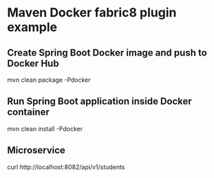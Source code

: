 # Maven Docker fabric8 plugin example


## Create Spring Boot Docker image and push to Docker Hub

mvn clean package -Pdocker


## Run Spring Boot application inside Docker container

mvn clean install -Pdocker

## Microservice

curl http://localhost:8082/api/v1/students

